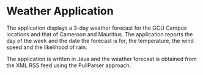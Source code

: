 # Weather Application
The application displays a 3-day weather forecast for the GCU Campus locations and that of Cameroon and Mauritius. The application reports the day of the week and the date the forecast is for, the temperature, the wind speed and the likelihood of rain. 

The application is written in Java and the weather forecast is obtained from the XML RSS feed using the PullParser approach.
